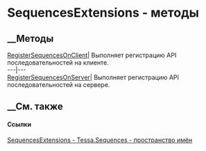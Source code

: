 # SequencesExtensions - методы
##  __Методы
[RegisterSequencesOnClient](M_Tessa_Sequences_SequencesExtensions_RegisterSequencesOnClient.htm)|
Выполняет регистрацию API последовательностей на клиенте.  
---|---  
[RegisterSequencesOnServer](M_Tessa_Sequences_SequencesExtensions_RegisterSequencesOnServer.htm)|
Выполняет регистрацию API последовательностей на сервере.  
## __См. также
#### Ссылки
[SequencesExtensions - ](T_Tessa_Sequences_SequencesExtensions.htm)
[Tessa.Sequences - пространство имён](N_Tessa_Sequences.htm)
